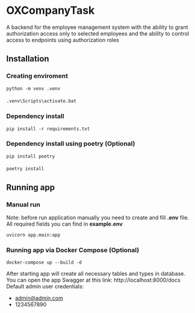 # OXCompanyTask

A backend for the employee management system with the ability to grant authorization access only to selected employees and the ability to control access to endpoints using authorization roles

## Installation

### Creating enviroment
    python -m venv .venv
####
    .venv\Scripts\activate.bat
    

### Dependency install
    pip install -r requirements.txt

### Dependency install using poetry (Optional)
    pip install poetry
####
    poetry install

## Running app

### Manual run
Note: before run application manually you need to create and fill **.env** file. All required fields you can find in **example.env**
    
    uvicorn app.main:app

### Running app via Docker Compose (Optional)
    docker-compose up --build -d

After starting app will create all necessary tables and types in database. \
You can open the app Swagger at this link:
http://localhost:8000/docs \
Default admin user credentials: 
- admin@admin.com
- 1234567890







